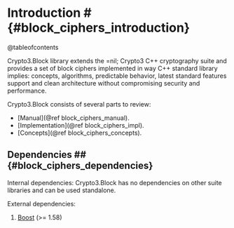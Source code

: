 # Introduction # {#block_ciphers_introduction}

@tableofcontents

Crypto3.Block library extends the =nil; Crypto3 C++
cryptography suite and provides a set of block ciphers
implemented in way C++ standard library implies:
concepts, algorithms, predictable behavior, latest
standard features support and clean architecture without compromising security and performance.

Crypto3.Block consists of several parts to review:
* [Manual](@ref block_ciphers_manual).
* [Implementation](@ref block_ciphers_impl).
* [Concepts](@ref block_ciphers_concepts).

## Dependencies ## {#block_ciphers_dependencies}

Internal dependencies:
Crypto3.Block has no dependencies on other suite libraries and can be used standalone.

External dependencies:
1. [Boost](https://boost.org) (>= 1.58)
